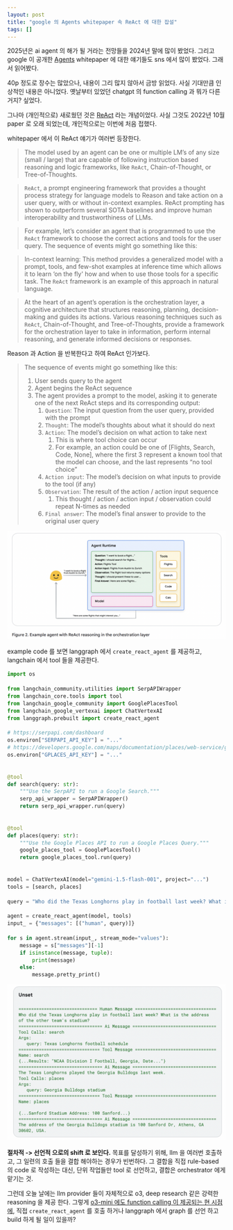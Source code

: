 ```yaml
---
layout: post
title: "google 의 Agents whitepaper 속 ReAct 에 대한 잡설"
tags: []
---
```


2025년은 ai agent 의 해가 될 거라는 전망들을 2024년 말에 많이 봤었다. 그리고 google 이 공개한 [Agents](https://www.kaggle.com/whitepaper-agents) whitepaper 에 대한 얘기들도 sns 에서 많이 봤었다. 그래서 읽어봤다.

40p 정도로 장수는 많았으나, 내용이 그리 많지 않아서 금방 읽었다. 사실 기대만큼 인상적인 내용은 아니었다. 옛날부터 있었던 chatgpt 의 function calling 과 뭐가 다른거지? 싶었다.

그나마 (개인적으로) 새로웠던 것은 [ReAct](https://arxiv.org/abs/2210.03629) 라는 개념이었다. 사실 그것도 2022년 10월 paper 로 오래 되었는데, 개인적으로는 이번에 처음 접했다.

whitepaper 에서 이 ReAct 얘기가 여러번 등장한다.

> The model used by an agent can be one or multiple LM’s of any size (small / large) that are capable of following instruction based reasoning and logic frameworks, like `ReAct`, Chain-of-Thought, or Tree-of-Thoughts.

> `ReAct`, a prompt engineering framework that provides a thought process strategy for
language models to Reason and take action on a user query, with or without in-context
examples. ReAct prompting has shown to outperform several SOTA baselines and improve human interoperability and trustworthiness of LLMs.

> For example, let’s consider an agent that is programmed to use the `ReAct` framework to choose the correct actions and tools for the user query. The sequence of events might go something like this:

> In-context learning: This method provides a generalized model with a prompt, tools, and
few-shot examples at inference time which allows it to learn ‘on the fly' how and when to
use those tools for a specific task. The `ReAct` framework is an example of this approach in natural language.

> At the heart of an agent’s operation is the orchestration layer, a cognitive architecture that structures reasoning, planning, decision-making and guides its actions. Various reasoning techniques such as `ReAct`, Chain-of-Thought, and Tree-of-Thoughts, provide a framework for the orchestration layer to take in information, perform internal reasoning, and generate informed decisions or responses.

Reason 과 Action 을 반복한다고 하여 ReAct 인가보다.

> The sequence of events might go something like this:
> 
> 1. User sends query to the agent
> 2. Agent begins the ReAct sequence
> 3. The agent provides a prompt to the model, asking it to generate one of the next ReAct steps and its corresponding output:
>     1. `Question`: The input question from the user query, provided with the prompt
>     2. `Thought`: The model’s thoughts about what it should do next
>     3. `Action`: The model’s decision on what action to take next
>         1. This is where tool choice can occur
>         2. For example, an action could be one of [Flights, Search, Code, None], where the first 3 represent a known tool that the model can choose, and the last represents “no tool choice”
>     4. `Action input`: The model’s decision on what inputs to provide to the tool (if any)
>     5. `Observation`: The result of the action / action input sequence
>         1. This thought / action / action input / observation could repeat N-times as needed
>     6. `Final answer`: The model’s final answer to provide to the original user query

![](../images/react-diagram.png)

example code 를 보면 langgraph 에서 `create_react_agent` 를 제공하고, langchain 에서 tool 들을 제공한다.

```python
import os

from langchain_community.utilities import SerpAPIWrapper
from langchain_core.tools import tool
from langchain_google_community import GooglePlacesTool
from langchain_google_vertexai import ChatVertexAI
from langgraph.prebuilt import create_react_agent

# https://serpapi.com/dashboard
os.environ["SERPAPI_API_KEY"] = "..."
# https://developers.google.com/maps/documentation/places/web-service/get-api-key#console
os.environ["GPLACES_API_KEY"] = "..."


@tool
def search(query: str):
    """Use the SerpAPI to run a Google Search."""
    serp_api_wrapper = SerpAPIWrapper()
    return serp_api_wrapper.run(query)


@tool
def places(query: str):
    """Use the Google Places API to run a Google Places Query."""
    google_places_tool = GooglePlacesTool()
    return google_places_tool.run(query)


model = ChatVertexAI(model="gemini-1.5-flash-001", project="...")
tools = [search, places]

query = "Who did the Texas Longhorns play in football last week? What is the address of the other team's stadium?"

agent = create_react_agent(model, tools)
input_ = {"messages": [("human", query)]}

for s in agent.stream(input_, stream_mode="values"):
    message = s["messages"][-1]
    if isinstance(message, tuple):
        print(message)
    else:
        message.pretty_print()

```

![](../images/agent-output.png)

**절차적 -> 선언적 으로의 shift 로 보인다.** 목표를 달성하기 위해, llm 을 여러번 호출하고, 그 일련의 호출 들을 결합 해야하는 경우가 빈번하다. 그 결합을 직접 rule-based 의 code 로 작성하는 대신, 단위 작업들만 tool 로 선언하고, 결합은 orchestrator 에게 맡기는 것.

그런데 오늘 날에는 llm provider 들이 자체적으로 o3, deep research 같은 강력한 reasoning 을 제공 한다. 그렇게 [o3-mini 에도 function calling 이 제공되는 현 시점에](https://openai.com/index/openai-o3-mini/), 직접 `create_react_agent` 를 호출 하거나 langgraph 에서 graph 를 선언 하고 build 하게 될 일이 있을까?
